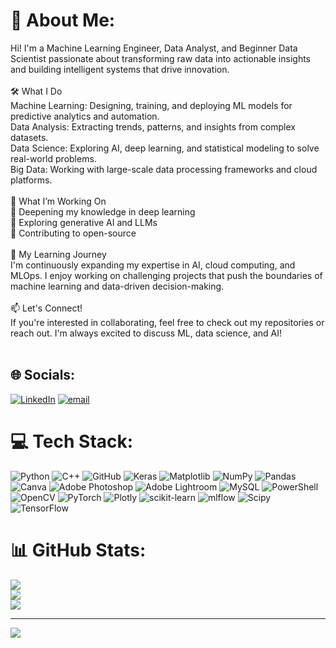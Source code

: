 # 💫 About Me:
Hi! I'm a Machine Learning Engineer, Data Analyst, and Beginner Data Scientist passionate about transforming raw data into actionable insights and building intelligent systems that drive innovation.<br><br>🛠️ What I Do<br>Machine Learning: Designing, training, and deploying ML models for predictive analytics and automation.<br>Data Analysis: Extracting trends, patterns, and insights from complex datasets.<br>Data Science: Exploring AI, deep learning, and statistical modeling to solve real-world problems.<br>Big Data: Working with large-scale data processing frameworks and cloud platforms.<br><br>🚀 What I’m Working On<br>🔹 Deepening my knowledge in deep learning<br>🔹 Exploring generative AI and LLMs<br>🔹 Contributing to open-source<br><br>🌱 My Learning Journey<br>I'm continuously expanding my expertise in AI, cloud computing, and MLOps. I enjoy working on challenging projects that push the boundaries of machine learning and data-driven decision-making.<br><br>📫 Let's Connect!<br>If you're interested in collaborating, feel free to check out my repositories or reach out. I'm always excited to discuss ML, data science, and AI!<br><br>


## 🌐 Socials:
[![LinkedIn](https://img.shields.io/badge/LinkedIn-%230077B5.svg?logo=linkedin&logoColor=white)](https://linkedin.com/in/angelina-poghosyan) [![email](https://img.shields.io/badge/Email-D14836?logo=gmail&logoColor=white)](mailto:angelinapoghosyan299@gmail.com) 

# 💻 Tech Stack:
![Python](https://img.shields.io/badge/python-3670A0?style=for-the-badge&logo=python&logoColor=ffdd54) ![C++](https://img.shields.io/badge/c++-%2300599C.svg?style=for-the-badge&logo=c%2B%2B&logoColor=white) ![GitHub](https://img.shields.io/badge/github-%23121011.svg?style=for-the-badge&logo=github&logoColor=white) ![Keras](https://img.shields.io/badge/Keras-%23D00000.svg?style=for-the-badge&logo=Keras&logoColor=white) ![Matplotlib](https://img.shields.io/badge/Matplotlib-%23ffffff.svg?style=for-the-badge&logo=Matplotlib&logoColor=black) ![NumPy](https://img.shields.io/badge/numpy-%23013243.svg?style=for-the-badge&logo=numpy&logoColor=white) ![Pandas](https://img.shields.io/badge/pandas-%23150458.svg?style=for-the-badge&logo=pandas&logoColor=white) ![Canva](https://img.shields.io/badge/Canva-%2300C4CC.svg?style=for-the-badge&logo=Canva&logoColor=white) ![Adobe Photoshop](https://img.shields.io/badge/adobe%20photoshop-%2331A8FF.svg?style=for-the-badge&logo=adobe%20photoshop&logoColor=white) ![Adobe Lightroom](https://img.shields.io/badge/Adobe%20Lightroom-31A8FF.svg?style=for-the-badge&logo=Adobe%20Lightroom&logoColor=white) ![MySQL](https://img.shields.io/badge/mysql-4479A1.svg?style=for-the-badge&logo=mysql&logoColor=white) ![PowerShell](https://img.shields.io/badge/PowerShell-%235391FE.svg?style=for-the-badge&logo=powershell&logoColor=white) ![OpenCV](https://img.shields.io/badge/opencv-%23white.svg?style=for-the-badge&logo=opencv&logoColor=white) ![PyTorch](https://img.shields.io/badge/PyTorch-%23EE4C2C.svg?style=for-the-badge&logo=PyTorch&logoColor=white) ![Plotly](https://img.shields.io/badge/Plotly-%233F4F75.svg?style=for-the-badge&logo=plotly&logoColor=white) ![scikit-learn](https://img.shields.io/badge/scikit--learn-%23F7931E.svg?style=for-the-badge&logo=scikit-learn&logoColor=white) ![mlflow](https://img.shields.io/badge/mlflow-%23d9ead3.svg?style=for-the-badge&logo=numpy&logoColor=blue) ![Scipy](https://img.shields.io/badge/SciPy-%230C55A5.svg?style=for-the-badge&logo=scipy&logoColor=%white) ![TensorFlow](https://img.shields.io/badge/TensorFlow-%23FF6F00.svg?style=for-the-badge&logo=TensorFlow&logoColor=white)
# 📊 GitHub Stats:
![](https://github-readme-stats.vercel.app/api?username=AngelinaPoghosyan&theme=radical&hide_border=false&include_all_commits=false&count_private=false)<br/>
![](https://github-readme-streak-stats.herokuapp.com/?user=AngelinaPoghosyan&theme=radical&hide_border=false)<br/>
![](https://github-readme-stats.vercel.app/api/top-langs/?username=AngelinaPoghosyan&theme=radical&hide_border=false&include_all_commits=false&count_private=false&layout=compact)

---
[![](https://visitcount.itsvg.in/api?id=AngelinaPoghosyan&icon=0&color=0)](https://visitcount.itsvg.in)

<!-- Proudly created with GPRM ( https://gprm.itsvg.in ) -->
